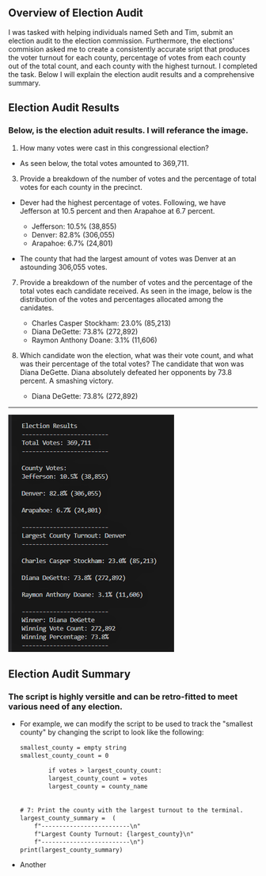 ## Overview of Election Audit 
  I was tasked with helping individuals named Seth and Tim, submit an election audit to the election commission. Furthermore, the elections' commision asked
me to create a consistently accurate sript that produces the voter turnout for each county, percentage of votes from each county out of the total count, and each county with the highest turnout. I completed the task. Below I will explain the election audit results and a comprehensive summary. 

## Election Audit Results 
### Below, is the election aduit results. I will referance the image.
1. How many votes were cast in this congressional election?
  - As seen below, the total votes amounted to 369,711.
  
  
3. Provide a breakdown of the number of votes and the percentage of total votes for each county in the precinct.
  - Dever had the highest percentage of votes. Following, we have Jefferson at 10.5 percent and then Arapahoe at 6.7 percent.
    - Jefferson: 10.5% (38,855)
    - Denver: 82.8% (306,055)
    - Arapahoe: 6.7% (24,801)

  - The county that had the largest amount of votes was Denver at an astounding 306,055 votes.
  
  
7. Provide a breakdown of the number of votes and the percentage of the total votes each candidate received.
As seen in the image, below is the distribution of the votes and percentages allocated among the canidates.

    - Charles Casper Stockham: 23.0% (85,213)
    - Diana DeGette: 73.8% (272,892)
    - Raymon Anthony Doane: 3.1% (11,606)


9. Which candidate won the election, what was their vote count, and what was their percentage of the total votes?
  The candidate that won was Diana DeGette. Diana absolutely defeated her opponents by 73.8 percent. A smashing victory. 

   - Diana DeGette: 73.8% (272,892)




-----------------------------------------------------------------------------------------------------------------------------




![Election Analysis](https://github.com/Aszeal/Election_Analysis-/blob/main/Resources%20Election%20Analysis/Election%20Analysis%20text.png)

## Election Audit Summary
### The script is highly versitle and can be retro-fitted to meet various need of any election.

 - For example,  we can modify the script to be used to track the "smallest county" by changing the script to look like the following:
    ```
    smallest_county = empty string   
    smallest_county_count = 0
    ```
    
    ```
            if votes > largest_county_count:
            largest_county_count = votes
            largest_county = county_name
          

    # 7: Print the county with the largest turnout to the terminal.
    largest_county_summary =  (
        f"-------------------------\n"
        f"Largest County Turnout: {largest_county}\n"
        f"-------------------------\n")
    print(largest_county_summary)

    ```
  - Another 
